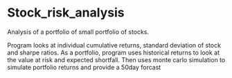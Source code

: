 # Stock_risk_analysis
Analysis of a portfolio of small portfolio of stocks. 

Program looks at individual cumulative returns, standard deviation of stock and sharpe ratios. 
As a portfolio, program uses historical returns to look at the value at risk and expected shortfall. 
Then uses monte carlo simulation to simulate portfolio returns and provide a 50day forcast
